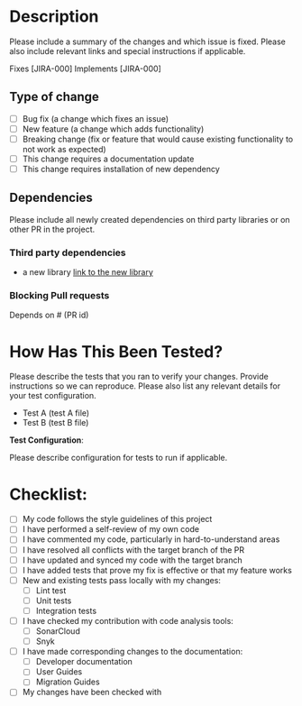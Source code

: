# Description

Please include a summary of the changes and which issue is fixed. Please also include relevant links and special instructions if applicable.

Fixes [JIRA-000]
Implements [JIRA-000]

## Type of change

- [ ] Bug fix (a change which fixes an issue)
- [ ] New feature (a change which adds functionality)
- [ ] Breaking change (fix or feature that would cause existing functionality to not work as expected)
- [ ] This change requires a documentation update
- [ ] This change requires installation of new dependency

## Dependencies

Please include all newly created dependencies on third party libraries or on other PR in the project.

### Third party dependencies

- a new library [link to the new library]()

### Blocking Pull requests

Depends on # (PR id)

# How Has This Been Tested?

Please describe the tests that you ran to verify your changes. Provide instructions so we can reproduce. Please also list any relevant details for your test configuration.

- Test A (test A file)
- Test B (test B file)

**Test Configuration**:

Please describe configuration for tests to run if applicable.

# Checklist:

- [ ] My code follows the style guidelines of this project
- [ ] I have performed a self-review of my own code
- [ ] I have commented my code, particularly in hard-to-understand areas
- [ ] I have resolved all conflicts with the target branch of the PR
- [ ] I have updated and synced my code with the target branch
- [ ] I have added tests that prove my fix is effective or that my feature works
- [ ] New and existing tests pass locally with my changes:
  - [ ] Lint test
  - [ ] Unit tests
  - [ ] Integration tests
- [ ] I have checked my contribution with code analysis tools:
  - [ ] SonarCloud
  - [ ] Snyk
- [ ] I have made corresponding changes to the documentation:
  - [ ] Developer documentation
  - [ ] User Guides
  - [ ] Migration Guides
- [ ] My changes have been checked with
